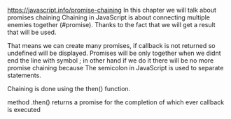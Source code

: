 https://javascript.info/promise-chaining
In this chapter we will talk about promises chaining 
Chaining in JavaScript is about connecting multiple enemies together (#promise). Thanks to the fact that we will get a result that will be used.

That means we can create many promises, if callback is not returned so undefined will be displayed.
Promises will be only together when we didnt end the line with symbol ; in other hand if we do it there will be no more promise chaining because The semicolon in JavaScript is used to separate statements.

Chaining is done using the then() function.

method .then() returns a promise for the completion of which ever callback is executed
